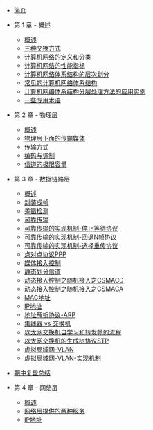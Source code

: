 - [简介](/)

- 第 1 章 - 概述
  - [概述](/docs/1/1-概述.md)
  - [三种交换方式](/docs/1/2-三种交换方式.md)
  - [计算机网络的定义和分类](/docs/1/3-计算机网络的定义和分类.md)
  - [计算机网络的性能指标](/docs/1/4-计算机网络的性能指标.md)
  - [计算机网络体系结构的层次划分](/docs/1/5-计算机网络体系结构的层次划分.md)
  - [常见的计算机网络体系结构](/docs/1/6-常见的计算机网络体系结构.md)
  - [计算机网络体系结构分层处理方法的应用实例](/docs/1/7-计算机网络体系结构分层处理方法的应用实例.md)
  - [一些专用术语](/docs/1/8-一些专用术语.md)

- 第 2 章 - 物理层
  - [概述](/docs/2/1-概述.md)
  - [物理层下面的传输媒体](/docs/2/2-物理层下面的传输媒体.md)
  - [传输方式](/docs/2/3-传输方式.md)
  - [编码与调制](/docs/2/4-编码与调制.md)
  - [信道的极限容量](/docs/2/5-信道的极限容量.md)

- 第 3 章 - 数据链路层
  - [概述](/docs/3/1-概述.md)
  - [封装成帧](/docs/3/2-封装成帧.md)
  - [差错检测](/docs/3/3-差错检测.md)
  - [可靠传输](/docs/3/4-可靠传输.md)
  - [可靠传输的实现机制-停止等待协议](/docs/3/5-可靠传输的实现机制-停止等待协议.md)
  - [可靠传输的实现机制-回退N帧协议](/docs/3/6-可靠传输的实现机制-回退N帧协议.md)
  - [可靠传输的实现机制-选择重传协议](/docs/3/7-可靠传输的实现机制-选择重传协议.md)
  - [点对点协议PPP](/docs/3/8-点对点协议PPP.md)
  - [媒体接入控制](/docs/3/9-媒体接入控制.md)
  - [静态划分信道](/docs/3/10-静态划分信道.md)
  - [动态接入控制之随机接入之CSMACD](/docs/3/11-动态接入控制之随机接入之CSMACD.md)
  - [动态接入控制之随机接入之CSMACA](/docs/3/12-动态接入控制之随机接入之CSMACA.md)
  - [MAC地址](/docs/3/13-MAC地址.md)
  - [IP地址](/docs/3/14-IP地址.md)
  - [地址解析协议-ARP](/docs/3/15-地址解析协议-ARP.md)
  - [集线器 vs 交换机](/docs/3/16-集线器vs交换机.md)
  - [以太网交换机自学习和转发帧的流程](/docs/3/17-以太网交换机自学习和转发帧的流程.md)
  - [以太网交换机的生成树协议STP](/docs/3/18-以太网交换机的生成树协议STP.md)
  - [虚拟局域网-VLAN](/docs/3/19-虚拟局域网-VLAN.md)
  - [虚拟局域网-VLAN-实现机制](/docs/3/20-虚拟局域网-VLAN-实现机制.md)

- [期中复盘总结](/docs/期中复盘总结.md)

- 第 4 章 - 网络层
  - [概述](/docs/4/1-概述.md)
  - [网络层提供的两种服务](/docs/4/2-网络层提供的两种服务.md)
  - [IP地址](/docs/4/3-IP.md)
